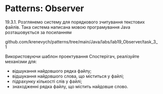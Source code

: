 # Patterns: Observer

19.3.1. Розглянемо систему
для порядкового зчитування текстових файлів. Така система написана мовою програмування
Java розташовується
за посиланням

github.com/krenevych/patterns/tree/main/Java/labs/lab19_Observer/task_3_1

Використовуючи шаблон проектування Спостерігач, реалізуйте
механізми для:
- відшукання найдовшого рядка файлу;
- відшукання найдовшого слова, що міститься у
файлі;
- підрахунку кількості слів у файлі;
- знаходженні рядка файлу, що містить найдовше
слово.